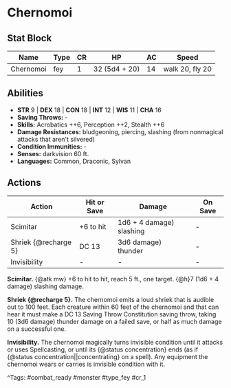 # Chernomoi

## Stat Block

| Name | Type | CR | HP | AC | Speed |
|------|------|----|----|----|-------|
| Chernomoi | fey | 1 | 32 (5d4 + 20) | 14 | walk 20, fly 20 |

## Abilities

- **STR** 9 | **DEX** 18 | **CON** 18 | **INT** 12 | **WIS** 11 | **CHA** 16
- **Saving Throws:** -  
- **Skills:** Acrobatics ++6, Perception ++2, Stealth ++6  
- **Damage Resistances:** bludgeoning, piercing, slashing (from nonmagical attacks that aren't silvered)  
- **Condition Immunities:** -  
- **Senses:** darkvision 60 ft.  
- **Languages:** Common, Draconic, Sylvan


## Actions

| Action | Hit or Save | Damage | On Save |
|--------|--------------|--------|----------|
| Scimitar | +6 to hit | 1d6 + 4 damage) slashing | - |
| Shriek {@recharge 5} | DC 13 | 3d6 damage) thunder | - |
| Invisibility | - | - | - |

**Scimitar.** {@atk mw} +6 to hit to hit, reach 5 ft., one target. {@h}7 (1d6 + 4 damage) slashing damage.

**Shriek {@recharge 5}.** The chernomoi emits a loud shriek that is audible out to 100 feet. Each creature within 60 feet of the chernomoi and that can hear it must make a DC 13 Saving Throw Constitution saving throw, taking 10 (3d6 damage) thunder damage on a failed save, or half as much damage on a successful one.

**Invisibility.** The chernomoi magically turns invisible condition until it attacks or uses Spellcasting, or until its {@status concentration} ends (as if {@status concentration||concentrating} on a spell). Any equipment the chernomoi wears or carries is invisible condition with it.


^Tags: #combat_ready #monster #type_fey #cr_1